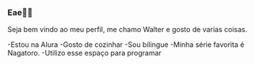 ### Eae👨‍🍳

 Seja bem vindo ao meu perfil, me chamo Walter e gosto de varias coisas.

-Estou na Alura
-Gosto de cozinhar
-Sou bílingue
-Minha série favorita é Nagatoro.
-Utilizo esse espaço para programar



